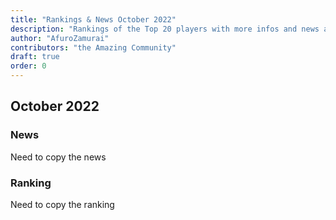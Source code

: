 ```yaml
---
title: "Rankings & News October 2022"
description: "Rankings of the Top 20 players with more infos and news about occurences from Oktober to October 2022"
author: "AfuroZamurai"
contributors: "the Amazing Community"
draft: true
order: 0
---
```


## October 2022

### News

Need to copy the news

### Ranking

Need to copy the ranking